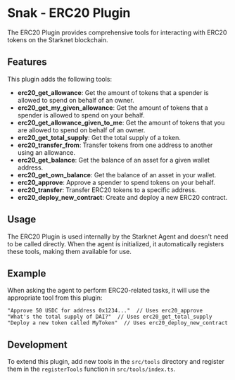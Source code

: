 # Snak - ERC20 Plugin

The ERC20 Plugin provides comprehensive tools for interacting with ERC20 tokens on the Starknet blockchain.

## Features

This plugin adds the following tools:

- **erc20_get_allowance**: Get the amount of tokens that a spender is allowed to spend on behalf of an owner.
- **erc20_get_my_given_allowance**: Get the amount of tokens that a spender is allowed to spend on your behalf.
- **erc20_get_allowance_given_to_me**: Get the amount of tokens that you are allowed to spend on behalf of an owner.
- **erc20_get_total_supply**: Get the total supply of a token.
- **erc20_transfer_from**: Transfer tokens from one address to another using an allowance.
- **erc20_get_balance**: Get the balance of an asset for a given wallet address.
- **erc20_get_own_balance**: Get the balance of an asset in your wallet.
- **erc20_approve**: Approve a spender to spend tokens on your behalf.
- **erc20_transfer**: Transfer ERC20 tokens to a specific address.
- **erc20_deploy_new_contract**: Create and deploy a new ERC20 contract.

## Usage

The ERC20 Plugin is used internally by the Starknet Agent and doesn't need to be called directly. When the agent is initialized, it automatically registers these tools, making them available for use.

## Example

When asking the agent to perform ERC20-related tasks, it will use the appropriate tool from this plugin:

```
"Approve 50 USDC for address 0x1234..."  // Uses erc20_approve
"What's the total supply of DAI?"  // Uses erc20_get_total_supply
"Deploy a new token called MyToken"  // Uses erc20_deploy_new_contract
```

## Development

To extend this plugin, add new tools in the `src/tools` directory and register them in the `registerTools` function in `src/tools/index.ts`.
